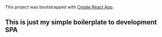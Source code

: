 This project was bootstrapped with [Create React App](https://github.com/facebookincubator/create-react-app).


## This is just my simple boilerplate to development SPA 
